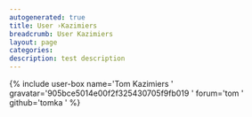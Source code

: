 ```yaml
---
autogenerated: true
title: User ›Kazimiers
breadcrumb: User Kazimiers
layout: page
categories: 
description: test description
---
```


{% include user-box name='Tom Kazimiers ' gravatar='905bce5014e00f2f325430705f9fb019 ' forum='tom ' github='tomka ' %}
